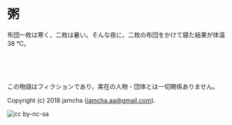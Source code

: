 

# 粥

布団一枚は寒く，二枚は暑い。そんな夜に，二枚の布団をかけて寝た結果が体温 38 ℃。  

<br>  
<br>  

<br>  

この物語はフィクションであり，実在の人物・団体とは一切関係ありません。  

Copyright (c) 2018 jamcha (jamcha.aa@gmail.com).  

![cc by-nc-sa](https://i.creativecommons.org/l/by-nc-sa/4.0/88x31.png)  

